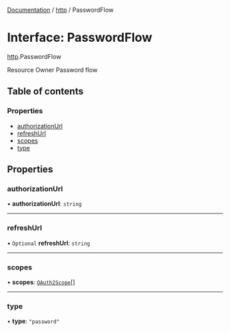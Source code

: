 [Documentation](../index.md) / [http](../modules/http.md) / PasswordFlow

# Interface: PasswordFlow

[http](../modules/http.md).PasswordFlow

Resource Owner Password flow

## Table of contents

### Properties

- [authorizationUrl](http.PasswordFlow.md#authorizationurl)
- [refreshUrl](http.PasswordFlow.md#refreshurl)
- [scopes](http.PasswordFlow.md#scopes)
- [type](http.PasswordFlow.md#type)

## Properties

### authorizationUrl

• **authorizationUrl**: `string`

___

### refreshUrl

• `Optional` **refreshUrl**: `string`

___

### scopes

• **scopes**: [`OAuth2Scope`](http.OAuth2Scope.md)[]

___

### type

• **type**: ``"password"``
